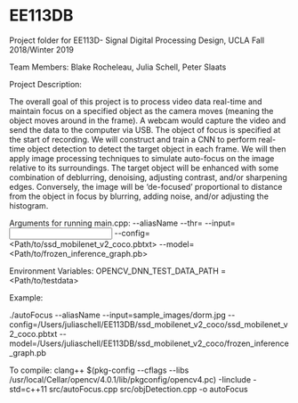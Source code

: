 # EE113DB
Project folder for EE113D- Signal Digital Processing Design, UCLA Fall 2018/Winter 2019

Team Members: Blake Rocheleau, Julia Schell, Peter Slaats

Project Description:

 The overall goal of this project is to process video data real-time and maintain focus on a specified object as the camera moves (meaning the object moves around in the frame). A webcam would capture the video and send the data to the computer via USB. The object of focus is specified at the start of recording. We will construct and train a CNN to perform real-time object detection to detect the target object in each frame. We will then apply image processing techniques to simulate auto-focus on the image relative to its surroundings. The target object will be enhanced with some combination of deblurring, denoising, adjusting contrast, and/or sharpening edges. Conversely, the image will be ‘de-focused’ proportional to distance from the object in focus by blurring, adding noise, and/or adjusting the histogram. 
 
 Arguments for running main.cpp:
 --aliasName
 --thr=<confidence threshold>
 --input=<input image>
 --config=<Path/to/ssd_mobilenet_v2_coco.pbtxt>
 --model=<Path/to/frozen_inference_graph.pb>
 
 Environment Variables:
 OPENCV_DNN_TEST_DATA_PATH = <Path/to/testdata>

Example: 

./autoFocus --aliasName  --input=sample_images/dorm.jpg --config=/Users/juliaschell/EE113DB/ssd_mobilenet_v2_coco/ssd_mobilenet_v2_coco.pbtxt --model=/Users/juliaschell/EE113DB/ssd_mobilenet_v2_coco/frozen_inference_graph.pb


To compile: 
clang++ $(pkg-config --cflags --libs /usr/local/Cellar/opencv/4.0.1/lib/pkgconfig/opencv4.pc) -Iinclude -std=c++11 src/autoFocus.cpp src/objDetection.cpp -o autoFocus

